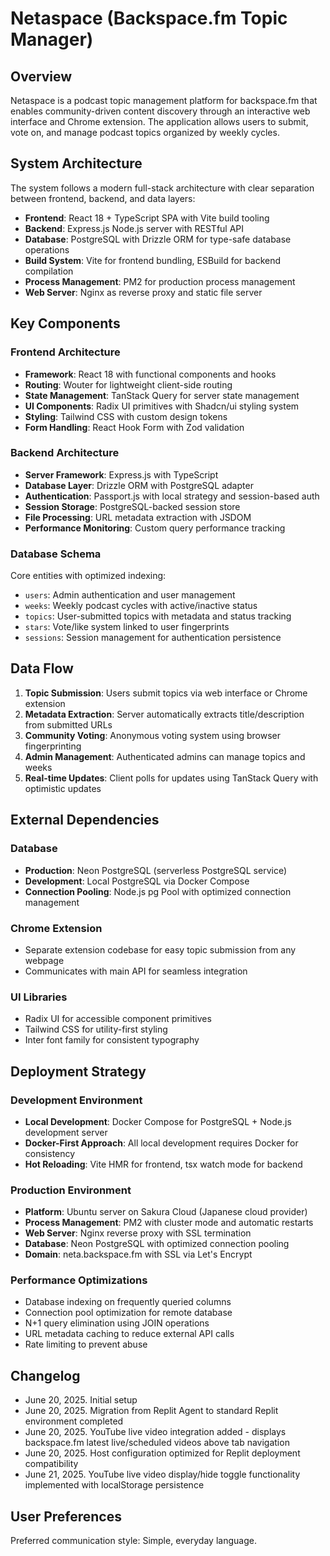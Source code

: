 # Netaspace (Backspace.fm Topic Manager)

## Overview

Netaspace is a podcast topic management platform for backspace.fm that enables community-driven content discovery through an interactive web interface and Chrome extension. The application allows users to submit, vote on, and manage podcast topics organized by weekly cycles.

## System Architecture

The system follows a modern full-stack architecture with clear separation between frontend, backend, and data layers:

- **Frontend**: React 18 + TypeScript SPA with Vite build tooling
- **Backend**: Express.js Node.js server with RESTful API
- **Database**: PostgreSQL with Drizzle ORM for type-safe database operations
- **Build System**: Vite for frontend bundling, ESBuild for backend compilation
- **Process Management**: PM2 for production process management
- **Web Server**: Nginx as reverse proxy and static file server

## Key Components

### Frontend Architecture
- **Framework**: React 18 with functional components and hooks
- **Routing**: Wouter for lightweight client-side routing
- **State Management**: TanStack Query for server state management
- **UI Components**: Radix UI primitives with Shadcn/ui styling system
- **Styling**: Tailwind CSS with custom design tokens
- **Form Handling**: React Hook Form with Zod validation

### Backend Architecture
- **Server Framework**: Express.js with TypeScript
- **Database Layer**: Drizzle ORM with PostgreSQL adapter
- **Authentication**: Passport.js with local strategy and session-based auth
- **Session Storage**: PostgreSQL-backed session store
- **File Processing**: URL metadata extraction with JSDOM
- **Performance Monitoring**: Custom query performance tracking

### Database Schema
Core entities with optimized indexing:
- `users`: Admin authentication and user management
- `weeks`: Weekly podcast cycles with active/inactive status
- `topics`: User-submitted topics with metadata and status tracking
- `stars`: Vote/like system linked to user fingerprints
- `sessions`: Session management for authentication persistence

## Data Flow

1. **Topic Submission**: Users submit topics via web interface or Chrome extension
2. **Metadata Extraction**: Server automatically extracts title/description from submitted URLs
3. **Community Voting**: Anonymous voting system using browser fingerprinting
4. **Admin Management**: Authenticated admins can manage topics and weeks
5. **Real-time Updates**: Client polls for updates using TanStack Query with optimistic updates

## External Dependencies

### Database
- **Production**: Neon PostgreSQL (serverless PostgreSQL service)
- **Development**: Local PostgreSQL via Docker Compose
- **Connection Pooling**: Node.js pg Pool with optimized connection management

### Chrome Extension
- Separate extension codebase for easy topic submission from any webpage
- Communicates with main API for seamless integration

### UI Libraries
- Radix UI for accessible component primitives
- Tailwind CSS for utility-first styling
- Inter font family for consistent typography

## Deployment Strategy

### Development Environment
- **Local Development**: Docker Compose for PostgreSQL + Node.js development server
- **Docker-First Approach**: All local development requires Docker for consistency
- **Hot Reloading**: Vite HMR for frontend, tsx watch mode for backend

### Production Environment
- **Platform**: Ubuntu server on Sakura Cloud (Japanese cloud provider)
- **Process Management**: PM2 with cluster mode and automatic restarts
- **Web Server**: Nginx reverse proxy with SSL termination
- **Database**: Neon PostgreSQL with optimized connection pooling
- **Domain**: neta.backspace.fm with SSL via Let's Encrypt

### Performance Optimizations
- Database indexing on frequently queried columns
- Connection pool optimization for remote database
- N+1 query elimination using JOIN operations
- URL metadata caching to reduce external API calls
- Rate limiting to prevent abuse

## Changelog

- June 20, 2025. Initial setup
- June 20, 2025. Migration from Replit Agent to standard Replit environment completed
- June 20, 2025. YouTube live video integration added - displays backspace.fm latest live/scheduled videos above tab navigation
- June 20, 2025. Host configuration optimized for Replit deployment compatibility
- June 21, 2025. YouTube live video display/hide toggle functionality implemented with localStorage persistence

## User Preferences

Preferred communication style: Simple, everyday language.